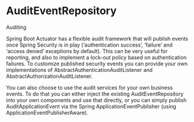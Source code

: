 # AuditEventRepository
Auditing

   Spring Boot Actuator has a flexible audit framework that will publish events once Spring Security is in play (‘authentication success’, ‘failure’ and ‘access denied’ exceptions by default).
This can be very useful for reporting, and also to implement a lock-out policy based on authentication failures.
To customize published security events you can provide your own implementations of AbstractAuthenticationAuditListener and AbstractAuthorizationAuditListener.

   You can also choose to use the audit services for your own business events.
To do that you can either inject the existing AuditEventRepository into your own components and use that directly,
or you can simply publish AuditApplicationEvent via the Spring ApplicationEventPublisher (using ApplicationEventPublisherAware).